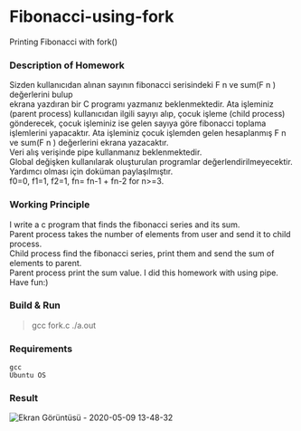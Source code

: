 # Fibonacci-using-fork
Printing Fibonacci with fork()

###

### Description of Homework

Sizden kullanıcıdan alınan sayının fibonacci serisindeki F n ve sum(F n ) değerlerini bulup<br>
ekrana yazdıran bir C programı yazmanız beklenmektedir.
Ata işleminiz (parent process) kullanıcıdan ilgili sayıyı alıp,
çocuk işleme (child process) gönderecek,
çocuk işleminiz ise gelen sayıya göre fibonacci toplama işlemlerini yapacaktır.
Ata işleminiz çocuk işlemden gelen hesaplanmış F n ve sum(F n ) değerlerini ekrana yazacaktır.<br> 
Veri alış verişinde pipe kullanmanız beklenmektedir. <br> Global değişken kullanılarak
oluşturulan programlar değerlendirilmeyecektir. Yardımcı olması için doküman paylaşılmıştır.<br>
f0=0, f1=1, f2=1, fn= fn-1 + fn-2 for n>=3.

### Working Principle
I write a c program that finds the fibonacci series and its sum.<br>
Parent process takes the number of elements from user and send it to child process. <br>
Child process find the fibonacci series, print them and send the sum of elements to parent.<br>
Parent process print the sum value. I did this homework with using pipe. Have fun:)


### Build & Run
> gcc fork.c
> ./a.out

### Requirements
```
gcc
Ubuntu OS

```

### Result

![Ekran Görüntüsü - 2020-05-09 13-48-32](https://user-images.githubusercontent.com/50207648/81471727-d08de380-91fb-11ea-9ea3-4842bb328d41.png)
